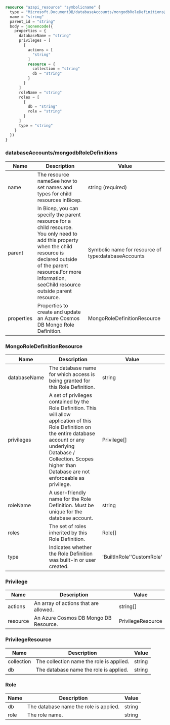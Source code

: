 ```terraform
resource "azapi_resource" "symbolicname" {
  type = "Microsoft.DocumentDB/databaseAccounts/mongodbRoleDefinitions@2023-04-15"
  name = "string"
  parent_id = "string"
  body = jsonencode({
    properties = {
      databaseName = "string"
      privileges = [
        {
          actions = [
            "string"
          ]
          resource = {
            collection = "string"
            db = "string"
          }
        }
      ]
      roleName = "string"
      roles = [
        {
          db = "string"
          role = "string"
        }
      ]
      type = "string"
    }
  })
}

```

### databaseAccounts/mongodbRoleDefinitions

| Name | Description | Value |
|-|-|-|
| name | The resource nameSee how to set names and types for child resources inBicep. | string (required) |
| parent | In Bicep, you can specify the parent resource for a child resource. You only need to add this property when the child resource is declared outside of the parent resource.For more information, seeChild resource outside parent resource. | Symbolic name for resource of type:databaseAccounts |
| properties | Properties to create and update an Azure Cosmos DB Mongo Role Definition. | MongoRoleDefinitionResource |


### MongoRoleDefinitionResource

| Name | Description | Value |
|-|-|-|
| databaseName | The database name for which access is being granted for this Role Definition. | string |
| privileges | A set of privileges contained by the Role Definition. This will allow application of this Role Definition on the entire database account or any underlying Database / Collection. Scopes higher than Database are not enforceable as privilege. | Privilege[] |
| roleName | A user-friendly name for the Role Definition. Must be unique for the database account. | string |
| roles | The set of roles inherited by this Role Definition. | Role[] |
| type | Indicates whether the Role Definition was built-in or user created. | 'BuiltInRole''CustomRole' |


### Privilege

| Name | Description | Value |
|-|-|-|
| actions | An array of actions that are allowed. | string[] |
| resource | An Azure Cosmos DB Mongo DB Resource. | PrivilegeResource |


### PrivilegeResource

| Name | Description | Value |
|-|-|-|
| collection | The collection name the role is applied. | string |
| db | The database name the role is applied. | string |


### Role

| Name | Description | Value |
|-|-|-|
| db | The database name the role is applied. | string |
| role | The role name. | string |



